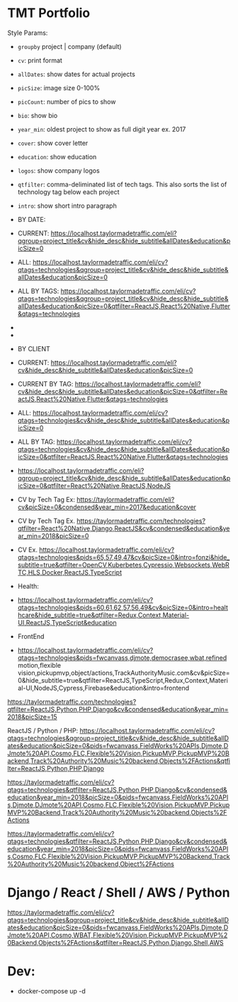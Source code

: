 # TMT Portfolio

Style Params:
- `groupby` project | company (default)
- `cv`: print format
- `allDates`: show dates for actual projects
- `picSize`: image size 0-100% 
- `picCount`: number of pics to show 
- `bio`: show bio
- `year_min`: oldest project to show as full digit year ex. 2017
- `cover`: show cover letter
- `education`: show education
- `logos`: show company logos
- `qtfilter`: comma-deliminated list of tech tags. This also sorts the list of technology tag below each project
- `intro`: show short intro paragraph

- BY DATE:
- CURRENT: https://localhost.taylormadetraffic.com/eli?qgroup=project_title&cv&hide_desc&hide_subtitle&allDates&education&picSize=0
- ALL: https://localhost.taylormadetraffic.com/eli/cv?qtags=technologies&qgroup=project_title&cv&hide_desc&hide_subtitle&allDates&education&picSize=0
- ALL BY TAGS: https://localhost.taylormadetraffic.com/eli/cv?qtags=technologies&qgroup=project_title&cv&hide_desc&hide_subtitle&allDates&education&picSize=0&qtfilter=ReactJS,React%20Native,Flutter&qtags=technologies
- 
- 
- BY  CLIENT
- CURRENT: https://localhost.taylormadetraffic.com/eli?cv&hide_desc&hide_subtitle&allDates&education&picSize=0
- CURRENT BY TAG: https://localhost.taylormadetraffic.com/eli?cv&hide_desc&hide_subtitle&allDates&education&picSize=0&qtfilter=ReactJS,React%20Native,Flutter&qtags=technologies
- ALL: https://localhost.taylormadetraffic.com/eli/cv?qtags=technologies&cv&hide_desc&hide_subtitle&allDates&education&picSize=0
- ALL BY TAG: https://localhost.taylormadetraffic.com/eli/cv?qtags=technologies&cv&hide_desc&hide_subtitle&allDates&education&picSize=0&qtfilter=ReactJS,React%20Native,Flutter&qtags=technologies


- https://localhost.taylormadetraffic.com/eli?qgroup=project_title&cv&hide_desc&hide_subtitle&allDates&education&picSize=0&qtfilter=React%20Native,ReactJS,NodeJS

- CV by Tech Tag
Ex: https://taylormadetraffic.com/eli?cv&picSize=0&condensed&year_min=2017&education&cover

- CV by Tech Tag
Ex. https://taylormadetraffic.com/technologies?qtfilter=React%20Native,Django,ReactJS&cv&condensed&education&year_min=2018&picSize=0


- CV
Ex. https://localhost.taylormadetraffic.com/eli/cv?qtags=technologies&pids=65,57,49,47&cv&picSize=0&intro=fonzi&hide_subtitle=true&qtfilter=OpenCV,Kuberbetes,Cypressio,Websockets,WebRTC,HLS,Docker,ReactJS,TypeScript

- Health: 
- https://localhost.taylormadetraffic.com/eli/cv?qtags=technologies&pids=60,61,62,57,56,49&cv&picSize=0&intro=healthcare&hide_subtitle=true&qtfilter=Redux,Context,Material-UI,ReactJS,TypeScript&education


- FrontEnd
- https://localhost.taylormadetraffic.com/eli/cv?qtags=technologies&pids=fwcanvass,djmote,democrasee,wbat,refined motion,flexible vision,pickupmvp,object/actions,TrackAuthorityMusic.com&cv&picSize=0&hide_subtitle=true&qtfilter=ReactJS,TypeScript,Redux,Context,Material-UI,NodeJS,Cypress,Firebase&education&intro=frontend


https://taylormadetraffic.com/technologies?qtfilter=ReactJS,Python,PHP,Django&cv&condensed&education&year_min=2018&picSize=15


ReactJS / Python / PHP:
https://localhost.taylormadetraffic.com/eli/cv?qtags=technologies&qgroup=project_title&cv&hide_desc&hide_subtitle&allDates&education&picSize=0&pids=fwcanvass,FieldWorks%20APIs,Djmote,DJmote%20API,Cosmo,FLC,Flexible%20Vision,PickupMVP,PickupMVP%20Backend,Track%20Authority%20Music%20backend,Objects%2FActions&qtfilter=ReactJS,Python,PHP,Django


https://taylormadetraffic.com/eli/cv?qtags=technologies&qtfilter=ReactJS,Python,PHP,Django&cv&condensed&education&year_min=2018&picSize=0&pids=fwcanvass,FieldWorks%20APIs,Djmote,DJmote%20API,Cosmo,FLC,Flexible%20Vision,PickupMVP,PickupMVP%20Backend,Track%20Authority%20Music%20backend,Objects%2FActions


https://taylormadetraffic.com/eli/cv?qtags=technologies&qtfilter=ReactJS,Python,PHP,Django&cv&condensed&education&year_min=2018&picSize=0&pids=fwcanvass,FieldWorks%20APIs,Cosmo,FLC,Flexible%20Vision,PickupMVP,PickupMVP%20Backend,Track%20Authority%20Music%20backend,Object%2FActions

# Django / React / Shell / AWS / Python
https://taylormadetraffic.com/eli/cv?qtags=technologies&qgroup=project_title&cv&hide_desc&hide_subtitle&allDates&education&picSize=0&pids=fwcanvass,FieldWorks%20APIs,Djmote,DJmote%20API,Cosmo,WBAT,Flexible%20Vision,PickupMVP,PickupMVP%20Backend,Objects%2FActions&qtfilter=ReactJS,Python,Django,Shell,AWS

# Dev:
- docker-compose up -d